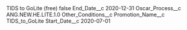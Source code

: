<?xml version="1.0" encoding="UTF-8"?>
<CustomMetadata xmlns="http://soap.sforce.com/2006/04/metadata" xmlns:xsi="http://www.w3.org/2001/XMLSchema-instance" xmlns:xsd="http://www.w3.org/2001/XMLSchema">
    <label>TIDS to GoLite (free)</label>
    <protected>false</protected>
    <values>
        <field>End_Date__c</field>
        <value xsi:type="xsd:date">2020-12-31</value>
    </values>
    <values>
        <field>Oscar_Process__c</field>
        <value xsi:type="xsd:string">ANG.NEW.HE.LITE.1.0</value>
    </values>
    <values>
        <field>Other_Conditions__c</field>
        <value xsi:nil="true"/>
    </values>
    <values>
        <field>Promotion_Name__c</field>
        <value xsi:type="xsd:string">TIDS_to_GoLite</value>
    </values>
    <values>
        <field>Start_Date__c</field>
        <value xsi:type="xsd:date">2020-07-01</value>
    </values>
</CustomMetadata>
